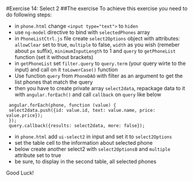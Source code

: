#Exercise 14: Select 2
##The exercise
To achieve this exercise you need to do following steps:
* in ```phone.html``` change ```<input type="text">``` to ```hiden```
* use ```ng-model``` directive to bind with ```selectedPhones``` array
* in ```PhoneListCtrl.js``` file create ```select2Options``` object with attributes: ```allowClear``` set to true, ```multiple``` to false, ```width``` as you wish (remeber about ```px``` suffix), ```minimumInputLength``` to 1 and ```query``` to ```getPhoneList``` function (set it without brackets)
* in ```getPhoneList``` set ```filter.query``` to ```query.term``` (your query wirte to the input) and call on it ```toLowerCase()``` function
* Use function ```query``` from ```PhoneDAO``` with filter as an argument to get the list phones that match the query
* then you have to create private array ```select2data```, repackage data to it with ```angular.forEach()``` and call ```callback``` on ```query``` like below 

```
 angular.forEach(phone, function (value) {
 select2data.push({id: value.id, text: value.name, price: value.price});
 });
 query.callback({results: select2data, more: false});
```
* in ```phone.html``` add ```ui-select2``` in input and set it to ```select2Options```
* set the table cell to the information about selected phone
* below create another select2 with ```select2OptionsB``` and ```multiple``` attribute set to true
* be sure, to display in the second table, all selected phones

Good Luck!
